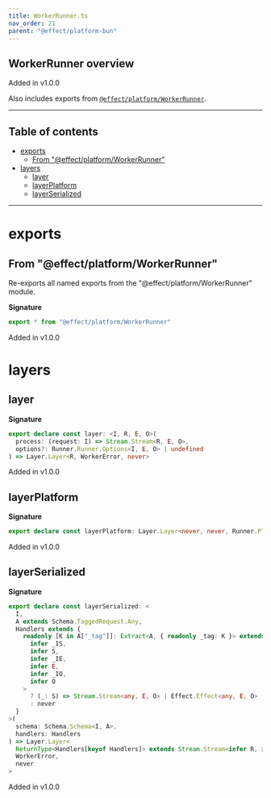 ```yaml
---
title: WorkerRunner.ts
nav_order: 21
parent: "@effect/platform-bun"
---
```


## WorkerRunner overview

Added in v1.0.0

Also includes exports from [`@effect/platform/WorkerRunner`](https://effect-ts.github.io/platform/platform/WorkerRunner.ts.html).

---

<h2 class="text-delta">Table of contents</h2>

- [exports](#exports)
  - [From "@effect/platform/WorkerRunner"](#from-effectplatformworkerrunner)
- [layers](#layers)
  - [layer](#layer)
  - [layerPlatform](#layerplatform)
  - [layerSerialized](#layerserialized)

---

# exports

## From "@effect/platform/WorkerRunner"

Re-exports all named exports from the "@effect/platform/WorkerRunner" module.

**Signature**

```ts
export * from "@effect/platform/WorkerRunner"
```

Added in v1.0.0

# layers

## layer

**Signature**

```ts
export declare const layer: <I, R, E, O>(
  process: (request: I) => Stream.Stream<R, E, O>,
  options?: Runner.Runner.Options<I, E, O> | undefined
) => Layer.Layer<R, WorkerError, never>
```

Added in v1.0.0

## layerPlatform

**Signature**

```ts
export declare const layerPlatform: Layer.Layer<never, never, Runner.PlatformRunner>
```

Added in v1.0.0

## layerSerialized

**Signature**

```ts
export declare const layerSerialized: <
  I,
  A extends Schema.TaggedRequest.Any,
  Handlers extends {
    readonly [K in A["_tag"]]: Extract<A, { readonly _tag: K }> extends Serializable.SerializableWithResult<
      infer _IS,
      infer S,
      infer _IE,
      infer E,
      infer _IO,
      infer O
    >
      ? (_: S) => Stream.Stream<any, E, O> | Effect.Effect<any, E, O>
      : never
  }
>(
  schema: Schema.Schema<I, A>,
  handlers: Handlers
) => Layer.Layer<
  ReturnType<Handlers[keyof Handlers]> extends Stream.Stream<infer R, infer _E, infer _A> ? R : never,
  WorkerError,
  never
>
```

Added in v1.0.0
